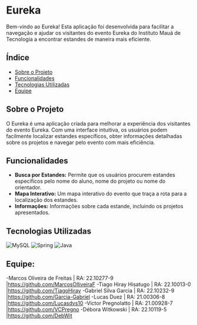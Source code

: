 # Eureka

Bem-vindo ao Eureka! Esta aplicação foi desenvolvida para facilitar a navegação e ajudar os visitantes do evento Eureka do Instituto Mauá de Tecnologia a encontrar estandes de maneira mais eficiente.

## Índice

- [Sobre o Projeto](#sobre-o-projeto)
- [Funcionalidades](#funcionalidades)
- [Tecnologias Utilizadas](#tecnologias-utilizadas)
- [Equipe](#equipe)

## Sobre o Projeto

O Eureka é uma aplicação criada para melhorar a experiência dos visitantes do evento Eureka. Com uma interface intuitiva, os usuários podem facilmente localizar estandes específicos, obter informações detalhadas sobre os projetos e navegar pelo evento com mais eficiência.

## Funcionalidades

- **Busca por Estandes:** Permite que os usuários procurem estandes específicos pelo nome do aluno, nome do projeto ou nome do orientador.
- **Mapa Interativo:** Um mapa interativo do evento que traça a rota para a localização dos estandes.
- **Informações:** Informações sobre cada estande, incluindo os projetos apresentados.

## Tecnologias Utilizadas
![MySQL](https://img.shields.io/badge/mysql-4479A1.svg?style=for-the-badge&logo=mysql&logoColor=white)
![Spring](https://img.shields.io/badge/spring-%236DB33F.svg?style=for-the-badge&logo=spring&logoColor=white)
![Java](https://img.shields.io/badge/java-%23ED8B00.svg?style=for-the-badge&logo=openjdk&logoColor=white)

## Equipe:
-Marcos Oliveira de Freitas | RA: 22.10277-9 |<https://github.com/MarcosOlliveiraF>
-Tiago Hiray Hisatugo | RA: 22.10013-0 |<https://github.com/TiagoHiray>
-Gabriel Silva Garcia | RA: 22.10232-9 |<https://github.com/Garcia-Gabriel>
-Lucas Duez | RA: 21.00306-8 |<https://github.com/Lucasdvs10>
-Victor Pregnolatto | RA: 21.00928-7 |<https://github.com/VCPregno>
-Débora Witkowski | RA: 22.10119-5 |<https://github.com/DebWit>
